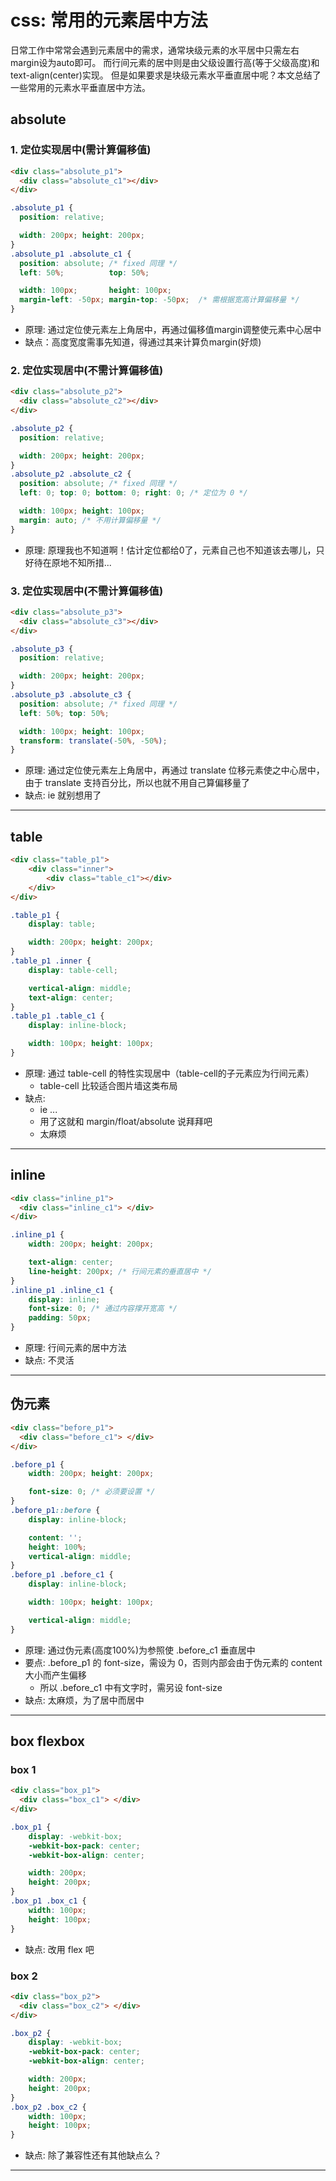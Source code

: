 # css: 常用的元素居中方法

日常工作中常常会遇到元素居中的需求，通常块级元素的水平居中只需左右margin设为auto即可。
而行间元素的居中则是由父级设置行高(等于父级高度)和 text-align(center)实现。
但是如果要求是块级元素水平垂直居中呢？本文总结了一些常用的元素水平垂直居中方法。

## absolute
### 1. 定位实现居中(需计算偏移值)
```html
<div class="absolute_p1">
  <div class="absolute_c1"></div>
</div>
```
```css
.absolute_p1 {
  position: relative;

  width: 200px; height: 200px;
}
.absolute_p1 .absolute_c1 {
  position: absolute; /* fixed 同理 */
  left: 50%;          top: 50%;

  width: 100px;       height: 100px;
  margin-left: -50px; margin-top: -50px;  /* 需根据宽高计算偏移量 */
}
```
- 原理: 通过定位使元素左上角居中，再通过偏移值margin调整使元素中心居中
- 缺点：高度宽度需事先知道，得通过其来计算负margin(好烦)

### 2. 定位实现居中(不需计算偏移值)
```html
<div class="absolute_p2">
  <div class="absolute_c2"></div>
</div>
```
```css
.absolute_p2 {
  position: relative;

  width: 200px; height: 200px;
}
.absolute_p2 .absolute_c2 {
  position: absolute; /* fixed 同理 */
  left: 0; top: 0; bottom: 0; right: 0; /* 定位为 0 */

  width: 100px; height: 100px;
  margin: auto; /* 不用计算偏移量 */
}
```
- 原理: 原理我也不知道啊！估计定位都给0了，元素自己也不知道该去哪儿，只好待在原地不知所措...

### 3. 定位实现居中(不需计算偏移值)
```html
<div class="absolute_p3">
  <div class="absolute_c3"></div>
</div>
```
```css
.absolute_p3 {
  position: relative;

  width: 200px; height: 200px;
}
.absolute_p3 .absolute_c3 {
  position: absolute; /* fixed 同理 */
  left: 50%; top: 50%;

  width: 100px; height: 100px;
  transform: translate(-50%, -50%);
}
```
- 原理: 通过定位使元素左上角居中，再通过 translate 位移元素使之中心居中，由于 translate 支持百分比，所以也就不用自己算偏移量了
- 缺点: ie 就别想用了

***

## table
```html
<div class="table_p1">
    <div class="inner">
        <div class="table_c1"></div>
    </div>
</div>
```
```css
.table_p1 {
    display: table;

    width: 200px; height: 200px;
}
.table_p1 .inner {
    display: table-cell;

    vertical-align: middle;
    text-align: center;
}
.table_p1 .table_c1 {
    display: inline-block;

    width: 100px; height: 100px;
}
```
- 原理: 通过 table-cell 的特性实现居中（table-cell的子元素应为行间元素）
    - table-cell 比较适合图片墙这类布局
- 缺点:
    - ie ...
    - 用了这就和 margin/float/absolute 说拜拜吧
    - 太麻烦

***

## inline
```html
<div class="inline_p1">
  <div class="inline_c1"> </div>
</div>
```
```css
.inline_p1 {
    width: 200px; height: 200px;

    text-align: center;
    line-height: 200px; /* 行间元素的垂直居中 */
}
.inline_p1 .inline_c1 {
    display: inline;
    font-size: 0; /* 通过内容撑开宽高 */
    padding: 50px;
}
```
- 原理: 行间元素的居中方法
- 缺点: 不灵活

***

## 伪元素
```html
<div class="before_p1">
  <div class="before_c1"> </div>
</div>
```
```css
.before_p1 {
    width: 200px; height: 200px;

    font-size: 0; /* 必须要设置 */
}
.before_p1::before {
    display: inline-block;

    content: '';
    height: 100%;
    vertical-align: middle;
}
.before_p1 .before_c1 {
    display: inline-block;

    width: 100px; height: 100px;

    vertical-align: middle;
}
```
- 原理: 通过伪元素(高度100%)为参照使 .before_c1 垂直居中
- 要点: .before_p1 的 font-size，需设为 0，否则内部会由于伪元素的 content 大小而产生偏移
    - 所以 .before_c1 中有文字时，需另设 font-size
- 缺点: 太麻烦，为了居中而居中

***

## box flexbox
### box 1
```html
<div class="box_p1">
  <div class="box_c1"> </div>
</div>
```
```css
.box_p1 {
    display: -webkit-box;
    -webkit-box-pack: center;
    -webkit-box-align: center;

    width: 200px;
    height: 200px;
}
.box_p1 .box_c1 {
    width: 100px;
    height: 100px;
}
```
- 缺点: 改用 flex 吧

### box 2
```html
<div class="box_p2">
  <div class="box_c2"> </div>
</div>
```
```css
.box_p2 {
    display: -webkit-box;
    -webkit-box-pack: center;
    -webkit-box-align: center;

    width: 200px;
    height: 200px;
}
.box_p2 .box_c2 {
    width: 100px;
    height: 100px;
}
```
- 缺点: 除了兼容性还有其他缺点么？

***
